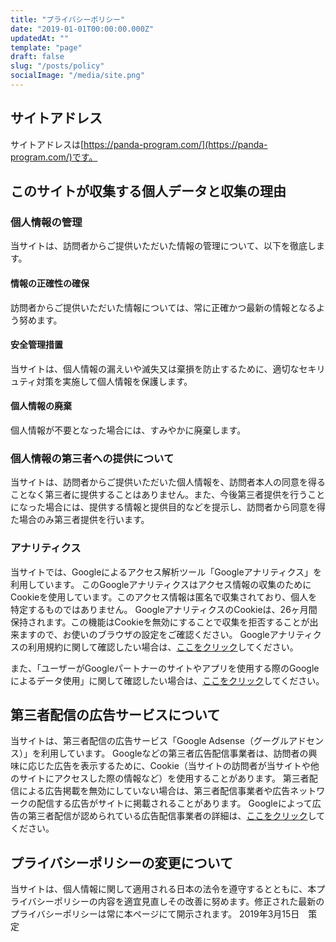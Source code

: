 ```yaml
---
title: "プライバシーポリシー"
date: "2019-01-01T00:00:00.000Z"
updatedAt: ""
template: "page"
draft: false
slug: "/posts/policy"
socialImage: "/media/site.png"
---
```


## サイトアドレス
サイトアドレスは[https://panda-program.com/](https://panda-program.com/)です。

## このサイトが収集する個人データと収集の理由
### 個人情報の管理
当サイトは、訪問者からご提供いただいた情報の管理について、以下を徹底します。

#### 情報の正確性の確保
訪問者からご提供いただいた情報については、常に正確かつ最新の情報となるよう努めます。

#### 安全管理措置
当サイトは、個人情報の漏えいや滅失又は棄損を防止するために、適切なセキリュティ対策を実施して個人情報を保護します。

#### 個人情報の廃棄
個人情報が不要となった場合には、すみやかに廃棄します。

### 個人情報の第三者への提供について
当サイトは、訪問者からご提供いただいた個人情報を、訪問者本人の同意を得ることなく第三者に提供することはありません。また、今後第三者提供を行うことになった場合には、提供する情報と提供目的などを提示し、訪問者から同意を得た場合のみ第三者提供を行います。

### アナリティクス
当サイトでは、Googleによるアクセス解析ツール「Googleアナリティクス」を利用しています。
このGoogleアナリティクスはアクセス情報の収集のためにCookieを使用しています。このアクセス情報は匿名で収集されており、個人を特定するものではありません。
GoogleアナリティクスのCookieは、26ヶ月間保持されます。この機能はCookieを無効にすることで収集を拒否することが出来ますので、お使いのブラウザの設定をご確認ください。
Googleアナリティクスの利用規約に関して確認したい場合は、[ここをクリック](https://www.google.com/analytics/terms/jp.html)してください。

また、「ユーザーがGoogleパートナーのサイトやアプリを使用する際のGoogleによるデータ使用」に関して確認したい場合は、[ここをクリック](https://policies.google.com/technologies/partner-sites?hl=ja)してください。

## 第三者配信の広告サービスについて
当サイトは、第三者配信の広告サービス「Google Adsense（グーグルアドセンス）」を利用しています。
Googleなどの第三者広告配信事業者は、訪問者の興味に応じた広告を表示するために、Cookie（当サイトの訪問者が当サイトや他のサイトにアクセスした際の情報など）を使用することがあります。
第三者配信による広告掲載を無効にしていない場合は、第三者配信事業者や広告ネットワークの配信する広告がサイトに掲載されることがあります。
Googleによって広告の第三者配信が認められている広告配信事業者の詳細は、[ここをクリック](https://support.google.com/dfp_premium/answer/94149)してください。

## プライバシーポリシーの変更について
当サイトは、個人情報に関して適用される日本の法令を遵守するとともに、本プライバシーポリシーの内容を適宜見直しその改善に努めます。修正された最新のプライバシーポリシーは常に本ページにて開示されます。
2019年3月15日　策定
